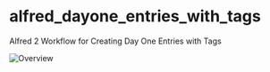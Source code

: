 alfred_dayone_entries_with_tags
===============================

Alfred 2 Workflow for Creating Day One Entries with Tags


![Overview](http://f.cl.ly/items/2U2t1w3p2c0d2Z3z3z0H/Napkin%2002-18-13%2012.43.58%20PM.png)
